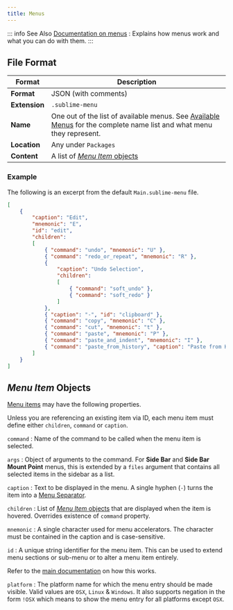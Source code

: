 ```yaml
---
title: Menus
---
```


::: info See Also
[Documentation on menus][menu-guide]
: Explains how menus work and what you can do with them.
:::


## File Format

| Format        | Description                                                                                                              |
| ------------- | ------------------------------------------------------------------------------------------------------------------------ |
| **Format**    | JSON (with comments)                                                                                                     |
| **Extension** | `.sublime-menu`                                                                                                          |
| **Name**      | One out of the list of available menus. See [Available Menus][] for the complete name list and what menu they represent. |
| **Location**  | Any under `Packages`                                                                                                     |
| **Content**   | A list of [*Menu Item* objects](#menu-item-objects)                                                                      |

[Available Menus]: /guide/customization/menus.md#available-menus

### Example

The following is an excerpt
from the default `Main.sublime-menu` file.

```json
[
    {
        "caption": "Edit",
        "mnemonic": "E",
        "id": "edit",
        "children":
        [
            { "command": "undo", "mnemonic": "U" },
            { "command": "redo_or_repeat", "mnemonic": "R" },
            {
                "caption": "Undo Selection",
                "children":
                [
                    { "command": "soft_undo" },
                    { "command": "soft_redo" }
                ]
            },
            { "caption": "-", "id": "clipboard" },
            { "command": "copy", "mnemonic": "C" },
            { "command": "cut", "mnemonic": "t" },
            { "command": "paste", "mnemonic": "P" },
            { "command": "paste_and_indent", "mnemonic": "I" },
            { "command": "paste_from_history", "caption": "Paste from History" }
        ]
    }
]
```


## *Menu Item* Objects

[Menu items][] may have the following properties.

[Menu items]: /guide/customization/menus.md#menu-items

Unless you are referencing an existing item via ID,
each menu item must define either
`children`, `command` or `caption`.

`command`
: Name of the command to be called
  when the menu item is selected.

`args`
: Object of arguments to the command.
  For **Side Bar** and **Side Bar Mount Point** menus,
  this is extended by a `files` argument
  that contains all selected items in the sidebar as a list.

`caption`
: Text to be displayed in the menu.
  A single hyphen (`-`) turns the item
  into a [Menu Separator][].

`children`
: List of [*Menu Item* objects](#menu-item-objects) that are displayed
  when the item is hovered.
  Overrides existence of `command` property.

`mnemonic`
: A single character used for menu accelerators.
  The character must be contained in the caption
  and is case-sensitive.

`id`
: A unique string identifier for the menu item.
  This can be used to extend menu sections or sub-menu
  or to alter a menu item entirely.

  Refer to the [main documentation][item-ids] on how this works.

`platform`
: The platform name for which the menu entry should be made
  visible. Valid values are `OSX`, `Linux` & `Windows`.
  It also supports negation in the form `!OSX` which means
  to show the menu entry for all platforms except `OSX`.

[menu-guide]: /guide/customization/menus.md
[Menu Separator]: /guide/customization/menus.md#separators
[item-ids]: /guide/customization/menus.md#item-ids
